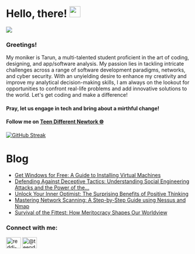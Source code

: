 # Hello, there! <img src="https://raw.githubusercontent.com/MartinHeinz/MartinHeinz/master/wave.gif" width="30px">
![](https://komarev.com/ghpvc/?username=REDDITARUN&color=brightgreen)

### Greetings! 
My moniker is Tarun, a multi-talented student proficient in the art of coding, designing, and app/software analysis. My passion lies in tackling intricate challenges across a range of software development paradigms, networks, and cyber security. With an unyielding desire to enhance my creativity and improve my analytical decision-making skills, I am always on the lookout for opportunities to confront real-life problems and add innovative solutions to the world. Let's get coding and make a difference!

#### Pray, let us engage in tech and bring about a mirthful change!

#### Follow me on [Teen Different Newtork 🌐](https://linktr.ee/teendifferent7)

[![GitHub Streak](https://streak-stats.demolab.com?user=REDDITARUN&theme=tokyonight&hide_border=true&background=EB545400)](https://git.io/streak-stats)

# Blog

<!-- BLOG-POST-LIST:START -->
- [Get Windows for Free: A Guide to Installing Virtual Machines](https://medium.com/@teendifferent7/get-windows-for-free-a-guide-to-installing-virtual-machines-70145952d995?source=rss-9ecb664d87c1------2)
- [Defending Against Deceptive Tactics: Understanding Social Engineering Attacks and the Power of the…](https://medium.com/@teendifferent7/defending-against-deceptive-tactics-understanding-social-engineering-attacks-and-the-power-of-the-d364d441b0a0?source=rss-9ecb664d87c1------2)
- [Unlock Your Inner Optimist: The Surprising Benefits of Positive Thinking](https://medium.com/@teendifferent7/unlock-your-inner-optimist-the-surprising-benefits-of-positive-thinking-43961957f238?source=rss-9ecb664d87c1------2)
- [Mastering Network Scanning: A Step-by-Step Guide using Nessus and Nmap](https://medium.com/@teendifferent7/mastering-network-scanning-a-step-by-step-guide-using-nessus-and-nmap-7d1742937635?source=rss-9ecb664d87c1------2)
- [Survival of the Fittest: How Meritocracy Shapes Our Worldview](https://medium.com/@teendifferent7/survival-of-the-fittest-how-meritocracy-shapes-our-worldview-1602c2b9cf69?source=rss-9ecb664d87c1------2)
<!-- BLOG-POST-LIST:END -->


<h3 align="left">Connect with me:</h3>
<p align="left">
<a href="https://linkedin.com/in/reddi-tarun-466470190" target="blank"><img align="center" src="https://raw.githubusercontent.com/rahuldkjain/github-profile-readme-generator/master/src/images/icons/Social/linked-in-alt.svg" alt="reddi-tarun-466470190" height="30" width="40" /></a>
<a href="https://medium.com/@teendifferent7" target="blank"><img align="center" src="https://raw.githubusercontent.com/rahuldkjain/github-profile-readme-generator/master/src/images/icons/Social/medium.svg" alt="@teendifferent7" height="30" width="40" /></a>
</p>

<!--
**REDDITARUN/REDDITARUN** is a ✨ _special_ ✨ repository because its `README.md` (this file) appears on your GitHub profile.

Here are some ideas to get you started:

- 🔭 I’m currently working on ...
- 🌱 I’m currently learning ...
- 👯 I’m looking to collaborate on ...
- 🤔 I’m looking for help with ...
- 💬 Ask me about ...
- 📫 How to reach me: ...
- 😄 Pronouns: ...
- ⚡ Fun fact: ...
-->
